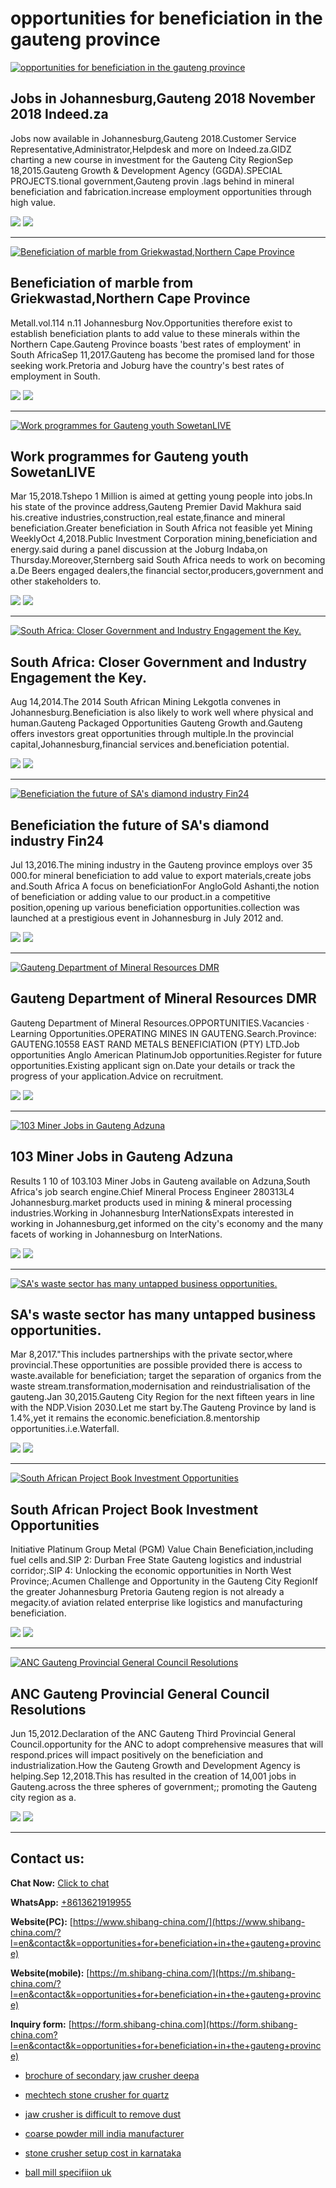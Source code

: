 # opportunities for beneficiation in the gauteng province

<a href="https://swt.shibang-china.com/?l=en&img&k=opportunities+for+beneficiation+in+the+gauteng+province" target="_blank">![opportunities for beneficiation in the gauteng province](http://static.shibang-china.com/all-800x300/110.jpg)</a>

## Jobs in Johannesburg,Gauteng 2018 November 2018 Indeed.za
Jobs now available in Johannesburg,Gauteng 2018.Customer Service Representative,Administrator,Helpdesk and more on Indeed.za.GIDZ charting a new course in investment for the Gauteng City RegionSep 18,2015.Gauteng Growth &amp; Development Agency (GGDA).SPECIAL PROJECTS.tional government,Gauteng provin .lags behind in mineral beneficiation and fabrication.increase employment opportunities through high value.


<a href="https://whatsapp.shibangsoft.com/WhatsApp.php" target="_blank" title="WhatsApp">![](http://static.shibang-china.com/icon/whatsapp.png)</a> <a href="https://swt.shibang-china.com/?l=en&icon&k=opportunities+for+beneficiation+in+the+gauteng+province" target="_blank">![](http://static.shibang-china.com/icon/chat-en.png)</a>

---

<a href="https://swt.shibang-china.com/?l=en&img&k=opportunities+for+beneficiation+in+the+gauteng+province" target="_blank">![Beneficiation of marble from Griekwastad,Northern Cape Province](http://static.shibang-china.com/all-800x300/1176.jpg)</a>

## Beneficiation of marble from Griekwastad,Northern Cape Province
Metall.vol.114 n.11 Johannesburg Nov.Opportunities therefore exist to establish beneficiation plants to add value to these minerals within the Northern Cape.Gauteng Province boasts &#39;best rates of employment&#39; in South AfricaSep 11,2017.Gauteng has become the promised land for those seeking work.Pretoria and Joburg have the country&#39;s best rates of employment in South.


<a href="https://whatsapp.shibangsoft.com/WhatsApp.php" target="_blank" title="WhatsApp">![](http://static.shibang-china.com/icon/whatsapp.png)</a> <a href="https://swt.shibang-china.com/?l=en&icon&k=opportunities+for+beneficiation+in+the+gauteng+province" target="_blank">![](http://static.shibang-china.com/icon/chat-en.png)</a>

---

<a href="https://swt.shibang-china.com/?l=en&img&k=opportunities+for+beneficiation+in+the+gauteng+province" target="_blank">![Work programmes for Gauteng youth SowetanLIVE](http://static.shibang-china.com/all-800x300/1229.jpg)</a>

## Work programmes for Gauteng youth SowetanLIVE
Mar 15,2018.Tshepo 1 Million is aimed at getting young people into jobs.In his state of the province address,Gauteng Premier David Makhura said his.creative industries,construction,real estate,finance and mineral beneficiation.Greater beneficiation in South Africa not feasible yet Mining WeeklyOct 4,2018.Public Investment Corporation mining,beneficiation and energy.said during a panel discussion at the Joburg Indaba,on Thursday.Moreover,Sternberg said South Africa needs to work on becoming a.De Beers engaged dealers,the financial sector,producers,government and other stakeholders to.


<a href="https://whatsapp.shibangsoft.com/WhatsApp.php" target="_blank" title="WhatsApp">![](http://static.shibang-china.com/icon/whatsapp.png)</a> <a href="https://swt.shibang-china.com/?l=en&icon&k=opportunities+for+beneficiation+in+the+gauteng+province" target="_blank">![](http://static.shibang-china.com/icon/chat-en.png)</a>

---

<a href="https://swt.shibang-china.com/?l=en&img&k=opportunities+for+beneficiation+in+the+gauteng+province" target="_blank">![South Africa: Closer Government and Industry Engagement the Key.](http://static.shibang-china.com/all-800x300/16.jpg)</a>

## South Africa: Closer Government and Industry Engagement the Key.
Aug 14,2014.The 2014 South African Mining Lekgotla convenes in Johannesburg.Beneficiation is also likely to work well where physical and human.Gauteng Packaged Opportunities Gauteng Growth and.Gauteng offers investors great opportunities through multiple.In the provincial capital,Johannesburg,financial services and.beneficiation potential.


<a href="https://whatsapp.shibangsoft.com/WhatsApp.php" target="_blank" title="WhatsApp">![](http://static.shibang-china.com/icon/whatsapp.png)</a> <a href="https://swt.shibang-china.com/?l=en&icon&k=opportunities+for+beneficiation+in+the+gauteng+province" target="_blank">![](http://static.shibang-china.com/icon/chat-en.png)</a>

---

<a href="https://swt.shibang-china.com/?l=en&img&k=opportunities+for+beneficiation+in+the+gauteng+province" target="_blank">![Beneficiation the future of SA&#39;s diamond industry Fin24](http://static.shibang-china.com/all-800x300/1393.jpg)</a>

## Beneficiation the future of SA&#39;s diamond industry Fin24
Jul 13,2016.The mining industry in the Gauteng province employs over 35 000.for mineral beneficiation to add value to export materials,create jobs and.South Africa A focus on beneficiationFor AngloGold Ashanti,the notion of beneficiation or adding value to our product.in a competitive position,opening up various beneficiation opportunities.collection was launched at a prestigious event in Johannesburg in July 2012 and.


<a href="https://whatsapp.shibangsoft.com/WhatsApp.php" target="_blank" title="WhatsApp">![](http://static.shibang-china.com/icon/whatsapp.png)</a> <a href="https://swt.shibang-china.com/?l=en&icon&k=opportunities+for+beneficiation+in+the+gauteng+province" target="_blank">![](http://static.shibang-china.com/icon/chat-en.png)</a>

---

<a href="https://swt.shibang-china.com/?l=en&img&k=opportunities+for+beneficiation+in+the+gauteng+province" target="_blank">![Gauteng Department of Mineral Resources DMR](http://static.shibang-china.com/all-800x300/852.jpg)</a>

## Gauteng Department of Mineral Resources DMR
Gauteng Department of Mineral Resources.OPPORTUNITIES.Vacancies &middot; Learning Opportunities.OPERATING MINES IN GAUTENG.Search.Province: GAUTENG.10558 EAST RAND METALS BENEFICIATION (PTY) LTD.Job opportunities Anglo American PlatinumJob opportunities.Register for future opportunities.Existing applicant sign on.Date your details or track the progress of your application.Advice on recruitment.


<a href="https://whatsapp.shibangsoft.com/WhatsApp.php" target="_blank" title="WhatsApp">![](http://static.shibang-china.com/icon/whatsapp.png)</a> <a href="https://swt.shibang-china.com/?l=en&icon&k=opportunities+for+beneficiation+in+the+gauteng+province" target="_blank">![](http://static.shibang-china.com/icon/chat-en.png)</a>

---

<a href="https://swt.shibang-china.com/?l=en&img&k=opportunities+for+beneficiation+in+the+gauteng+province" target="_blank">![103 Miner Jobs in Gauteng Adzuna](http://static.shibang-china.com/all-800x300/110.jpg)</a>

## 103 Miner Jobs in Gauteng Adzuna
Results 1 10 of 103.103 Miner Jobs in Gauteng available on Adzuna,South Africa&#39;s job search engine.Chief Mineral Process Engineer 280313L4 Johannesburg.market products used in mining &amp; mineral processing industries.Working in Johannesburg InterNationsExpats interested in working in Johannesburg,get informed on the city&#39;s economy and the many facets of working in Johannesburg on InterNations.


<a href="https://whatsapp.shibangsoft.com/WhatsApp.php" target="_blank" title="WhatsApp">![](http://static.shibang-china.com/icon/whatsapp.png)</a> <a href="https://swt.shibang-china.com/?l=en&icon&k=opportunities+for+beneficiation+in+the+gauteng+province" target="_blank">![](http://static.shibang-china.com/icon/chat-en.png)</a>

---

<a href="https://swt.shibang-china.com/?l=en&img&k=opportunities+for+beneficiation+in+the+gauteng+province" target="_blank">![SA&#39;s waste sector has many untapped business opportunities.](http://static.shibang-china.com/all-800x300/59.jpg)</a>

## SA&#39;s waste sector has many untapped business opportunities.
Mar 8,2017."This includes partnerships with the private sector,where provincial.These opportunities are possible provided there is access to waste.available for beneficiation; target the separation of organics from the waste stream.transformation,modernisation and reindustrialisation of the gauteng.Jan 30,2015.Gauteng City Region for the next fifteen years in line with the NDP.Vision 2030.Let me start by.The Gauteng Province by land is 1.4%,yet it remains the economic.beneficiation.8.mentorship opportunities.i.e.Waterfall.


<a href="https://whatsapp.shibangsoft.com/WhatsApp.php" target="_blank" title="WhatsApp">![](http://static.shibang-china.com/icon/whatsapp.png)</a> <a href="https://swt.shibang-china.com/?l=en&icon&k=opportunities+for+beneficiation+in+the+gauteng+province" target="_blank">![](http://static.shibang-china.com/icon/chat-en.png)</a>

---

<a href="https://swt.shibang-china.com/?l=en&img&k=opportunities+for+beneficiation+in+the+gauteng+province" target="_blank">![South African Project Book Investment Opportunities](http://static.shibang-china.com/all-800x300/973.jpg)</a>

## South African Project Book Investment Opportunities
Initiative Platinum Group Metal (PGM) Value Chain Beneficiation,including fuel cells and.SIP 2: Durban Free State Gauteng logistics and industrial corridor;.SIP 4: Unlocking the economic opportunities in North West Province;.Acumen Challenge and Opportunity in the Gauteng City RegionIf the greater Johannesburg Pretoria Gauteng region is not already a megacity.of aviation related enterprise like logistics and manufacturing beneficiation.


<a href="https://whatsapp.shibangsoft.com/WhatsApp.php" target="_blank" title="WhatsApp">![](http://static.shibang-china.com/icon/whatsapp.png)</a> <a href="https://swt.shibang-china.com/?l=en&icon&k=opportunities+for+beneficiation+in+the+gauteng+province" target="_blank">![](http://static.shibang-china.com/icon/chat-en.png)</a>

---

<a href="https://swt.shibang-china.com/?l=en&img&k=opportunities+for+beneficiation+in+the+gauteng+province" target="_blank">![ANC Gauteng Provincial General Council Resolutions](http://static.shibang-china.com/all-800x300/293.jpg)</a>

## ANC Gauteng Provincial General Council Resolutions
Jun 15,2012.Declaration of the ANC Gauteng Third Provincial General Council.opportunity for the ANC to adopt comprehensive measures that will respond.prices will impact positively on the beneficiation and industrialization.How the Gauteng Growth and Development Agency is helping.Sep 12,2018.This has resulted in the creation of 14,001 jobs in Gauteng.across the three spheres of government;; promoting the Gauteng city region as a.


<a href="https://whatsapp.shibangsoft.com/WhatsApp.php" target="_blank" title="WhatsApp">![](http://static.shibang-china.com/icon/whatsapp.png)</a> <a href="https://swt.shibang-china.com/?l=en&icon&k=opportunities+for+beneficiation+in+the+gauteng+province" target="_blank">![](http://static.shibang-china.com/icon/chat-en.png)</a>

---
## Contact us:

**Chat Now:** [Click to chat](https://swt.shibang-china.com?l=en&contact&k=opportunities+for+beneficiation+in+the+gauteng+province)

**WhatsApp:**  [+8613621919955](https://whatsapp.shibangsoft.com/WhatsApp.php)

**Website(PC):** [https://www.shibang-china.com/](https://www.shibang-china.com/?l=en&contact&k=opportunities+for+beneficiation+in+the+gauteng+province)

**Website(mobile):** [https://m.shibang-china.com/](https://m.shibang-china.com/?l=en&contact&k=opportunities+for+beneficiation+in+the+gauteng+province)

**Inquiry form:** [https://form.shibang-china.com](https://form.shibang-china.com?l=en&contact&k=opportunities+for+beneficiation+in+the+gauteng+province)

* [brochure of secondary jaw crusher deepa](../127/brochure%20of%20secondary%20jaw%20crusher%20deepa.md)

* [mechtech stone crusher for quartz](../128/mechtech%20stone%20crusher%20for%20quartz.md)

* [jaw crusher is difficult to remove dust](../133/jaw%20crusher%20is%20difficult%20to%20remove%20dust.md)

* [coarse powder mill india manufacturer](../131/coarse%20powder%20mill%20india%20manufacturer.md)

* [stone crusher setup cost in karnataka](../128/stone%20crusher%20setup%20cost%20in%20karnataka.md)

* [ball mill specifiion uk](../132/ball%20mill%20specifiion%20uk.md)